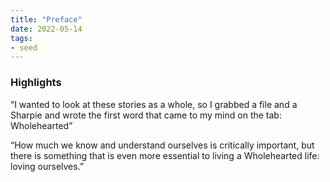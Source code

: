 ```yaml
---
title: "Preface"
date: 2022-05-14
tags:
- seed
---
```


### Highlights

“I wanted to look at these stories as a whole, so I grabbed a file and a Sharpie and wrote the first word that came to my mind on the tab: Wholehearted”

“How much we know and understand ourselves is critically important, but there is something that is even more essential to living a Wholehearted life: loving ourselves.”
